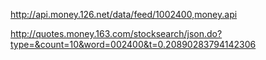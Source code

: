 http://api.money.126.net/data/feed/1002400,money.api

http://quotes.money.163.com/stocksearch/json.do?type=&count=10&word=002400&t=0.20890283794142306